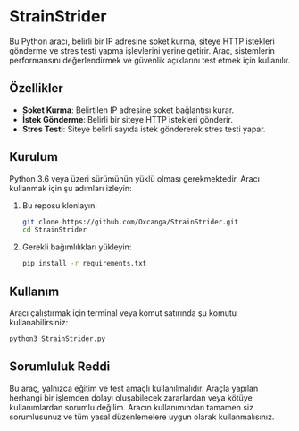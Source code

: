 # StrainStrider

Bu Python aracı, belirli bir IP adresine soket kurma, siteye HTTP istekleri gönderme ve stres testi yapma işlevlerini yerine getirir. Araç, sistemlerin performansını değerlendirmek ve güvenlik açıklarını test etmek için kullanılır.

## Özellikler

- **Soket Kurma**: Belirtilen IP adresine soket bağlantısı kurar.
- **İstek Gönderme**: Belirli bir siteye HTTP istekleri gönderir.
- **Stres Testi**: Siteye belirli sayıda istek göndererek stres testi yapar.

## Kurulum

Python 3.6 veya üzeri sürümünün yüklü olması gerekmektedir. Aracı kullanmak için şu adımları izleyin:

1. Bu reposu klonlayın:
    ```bash
    git clone https://github.com/Oxcanga/StrainStrider.git
    cd StrainStrider
    ```

2. Gerekli bağımlılıkları yükleyin:
    ```bash
    pip install -r requirements.txt
    ```

## Kullanım

Aracı çalıştırmak için terminal veya komut satırında şu komutu kullanabilirsiniz:

```bash
python3 StrainStrider.py
```
## Sorumluluk Reddi

Bu araç, yalnızca eğitim ve test amaçlı kullanılmalıdır. Araçla yapılan herhangi bir işlemden dolayı oluşabilecek zararlardan veya kötüye kullanımlardan sorumlu değilim. Aracın kullanımından tamamen siz sorumlusunuz ve tüm yasal düzenlemelere uygun olarak kullanmalısınız.